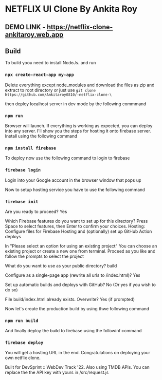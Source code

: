 # NETFLIX UI Clone By Ankita Roy

## DEMO LINK - https://netflix-clone-ankitaroy.web.app

## Build

To build yoou need to install NodeJs. and run

### `npx create-react-app my-app`

Delete everything except node_modules and download the files as zip and extract to root directory or just use `git clone https://github.com/Ankitaroy0810/-netflix-clone-\`

then deploy localhost server in dev mode by the following commmand

### `npm run`

Browser will launch. If everything is working as expected, you can deploy into any server. I'll show you the steps for hosting it onto firebase server. Install using the following command

### `npm install firebase`

To deploy now use the following command to login to firebase

### `firebase login`

Login into your Google account in the browser window that pops up

Now to setup hosting service you have to use the following command

### `firebase init`

Are you ready to proceed? Yes

Which Firebase features do you want to set up for this directory? Press Space to select features, then Enter to confirm your choices. Hosting: Configure files for Firebase Hosting and (optionally) set up GitHub Action deploys

In "Please select an option for using an existing project" You can choose an existing project or create a new one from terminal.
Proceed as you like and follow the prompts to select the project

What do you want to use as your public directory? build

Configure as a single-page app (rewrite all urls to /index.html)? Yes

Set up automatic builds and deploys with GitHub? No (Or yes if you wish to do so)

File build/index.html already exists. Overwrite? Yes (if prompted)

Now let's create the production build by using thwe following command

### `npm run build`

And finally deploy the build to firebase using the followinf command

### `firebase deploy`

You will get a hosting URL in the end. Congratulations on deploying your own netflix clone.

Built for DevSprint :: WebDev Track '22. Also using TMDB APIs. You can replace the the API key with yours in /src/request.js

